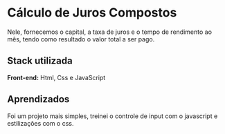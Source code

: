 # Cálculo de Juros Compostos

Nele, fornecemos o capital, a taxa de juros e o tempo de rendimento ao mês, tendo como resultado o valor total a ser pago.


## Stack utilizada

**Front-end:** Html, Css e JavaScript


## Aprendizados

Foi um projeto mais simples, treinei o controle de input com o javascript e estilizações com o css.

